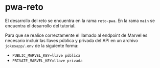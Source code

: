 # pwa-reto
El desarrollo del reto se encuentra en la rama `reto-pwa`. En la rama `main` se encuentra el desarrollo del tutorial.

Para que se realice correctamente el llamado al endpoint de Marvel es necesario incluir las llaves pública y privada del API en un archivo `jokesapp/.env` de la siguiente forma:
* `PUBLIC_MARVEL_KEY=llave pública`
* `PRIVATE_MARVEL_KEY=llave privada`
